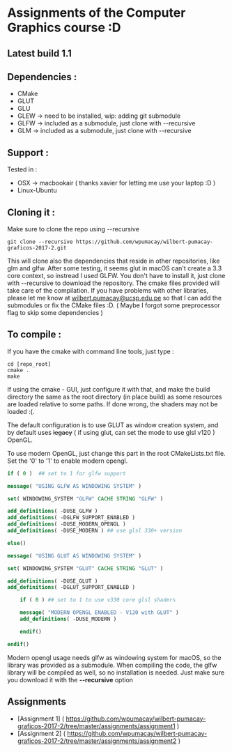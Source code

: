 # Assignments of the Computer Graphics course :D

## Latest build 1.1

## Dependencies :

* CMake
* GLUT
* GLU
* GLEW -> need to be installed, wip: adding git submodule
* GLFW -> included as a submodule, just clone with --recursive
* GLM -> included as a submodule, just clone with --recursive

## Support :

Tested in :

* OSX -> macbookair ( thanks xavier for letting me use your laptop :D )
* Linux-Ubuntu

## Cloning it :

Make sure to clone the repo using --recursive

```
git clone --recursive https://github.com/wpumacay/wilbert-pumacay-graficos-2017-2.git
```

This will clone also the dependencies that reside in other repositories, like glm and glfw. After some testing, it seems glut in macOS can't create a 3.3 core context, so instread I used GLFW. You don't have to install it, just clone with --recursive to download the repository. The cmake files provided will take care of the compilation. 
If you have problems with other libraries, please let me know at wilbert.pumacay@ucsp.edu.pe so that I can add the submodules or fix the CMake files :D. ( Maybe I forgot some preprocessor flag to skip some dependencies )

## To compile :

If you have the cmake with command line tools, just type :

```
cd [repo_root]
cmake .
make
```

If using the cmake - GUI, just configure it with that, and make the build directory the same as the root directory (in place build) as some resources are loaded relative to some paths. If done wrong, the shaders may not be loaded :(.

The default configuration is to use GLUT as window creation system, and
by default uses ~~legacy~~ ( if using glut, can set the mode to use glsl v120 ) OpenGL.

To use modern OpenGL, just change this part in the root CMakeLists.txt file. Set the '0' to '1' to enable modern opengl.

```cmake
if ( 0 )  ## set to 1 for glfw support

message( "USING GLFW AS WINDOWING SYSTEM" )

set( WINDOWING_SYSTEM "GLFW" CACHE STRING "GLFW" )

add_definitions( -DUSE_GLFW ) 
add_definitions( -DGLFW_SUPPORT_ENABLED ) 
add_definitions( -DUSE_MODERN_OPENGL )
add_definitions( -DUSE_MODERN ) ## use glsl 330+ version

else()

message( "USING GLUT AS WINDOWING SYSTEM" )

set( WINDOWING_SYSTEM "GLUT" CACHE STRING "GLUT" )

add_definitions( -DUSE_GLUT )
add_definitions( -DGLUT_SUPPORT_ENABLED ) 

    if ( 0 ) ## set to 1 to use v330 core glsl shaders

    message( "MODERN OPENGL ENABLED - V120 with GLUT" )
    add_definitions( -DUSE_MODERN )

    endif()

endif()
```

Modern opengl usage needs glfw as windowing system for macOS, so the library was provided as a submodule. When compiling the code, the glfw library will be compiled as well, so no installation is needed. Just make sure you download it with the **--recursive** option

## Assignments

* [Assignment 1] ( https://github.com/wpumacay/wilbert-pumacay-graficos-2017-2/tree/master/assignments/assignment1 )
* [Assignment 2] ( https://github.com/wpumacay/wilbert-pumacay-graficos-2017-2/tree/master/assignments/assignment2 )
